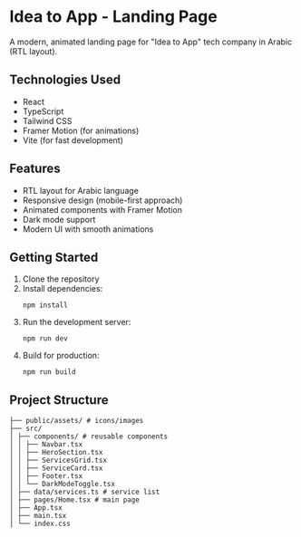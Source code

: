 # Idea to App - Landing Page

A modern, animated landing page for "Idea to App" tech company in Arabic (RTL layout).

## Technologies Used

- React
- TypeScript
- Tailwind CSS
- Framer Motion (for animations)
- Vite (for fast development)

## Features

- RTL layout for Arabic language
- Responsive design (mobile-first approach)
- Animated components with Framer Motion
- Dark mode support
- Modern UI with smooth animations

## Getting Started

1. Clone the repository
2. Install dependencies:
   ```
   npm install
   ```
3. Run the development server:
   ```
   npm run dev
   ```
4. Build for production:
   ```
   npm run build
   ```

## Project Structure

```
├── public/assets/ # icons/images
├── src/
│ ├── components/ # reusable components
│ │ ├── Navbar.tsx
│ │ ├── HeroSection.tsx
│ │ ├── ServicesGrid.tsx
│ │ ├── ServiceCard.tsx
│ │ ├── Footer.tsx
│ │ └── DarkModeToggle.tsx
│ ├── data/services.ts # service list
│ ├── pages/Home.tsx # main page
│ ├── App.tsx
│ ├── main.tsx
│ └── index.css
```
